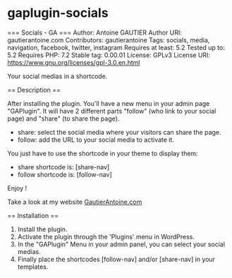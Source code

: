 # gaplugin-socials
=== Socials - GA ===
Author: Antoine GAUTIER
Author URI: gautierantoine.com
Contributors: gautierantoine
Tags: socials, media, navigation, facebook, twitter, instagram
Requires at least: 5.2
Tested up to: 5.2
Requires PHP: 7.2
Stable tag: 0.00.01
License: GPLv3
License URI: https://www.gnu.org/licenses/gpl-3.0.en.html

Your social medias in a shortcode.

== Description ==

After installing the plugin. You'll have a new menu in your admin page "GAPlugin".
It will have 2 different parts "follow" (who link to your social page) and "share" (to share the page).

- share: select the social media where your visitors can share the page.
- follow: add the URL to your social media to activate it.

You just have to use the shortcode in your theme to display them:
- share shortcode is: [share-nav]
- follow shortcode is: [follow-nav]

Enjoy !

Take a look at my website [GautierAntoine.com](https://gautierantoine.com)

== Installation ==
1. Install the plugin.
2. Activate the plugin through the 'Plugins' menu in WordPress.
3. In the "GAPlugin" Menu in your admin panel, you can select your social medias.
4. Finally place the shortcodes [follow-nav] and/or [share-nav] in your templates.
